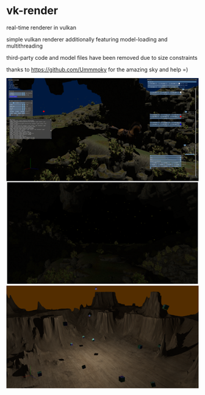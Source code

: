 # vk-render
real-time renderer in vulkan

simple vulkan renderer additionally featuring model-loading and multithreading

third-party code and model files have been removed due to size constraints

thanks to https://github.com/Ummmoky for the amazing sky and help =)

![Alt text](render_pictures/ui_showcase.png/?raw=true "example of the user interface")
![Alt text](render_pictures/starry_night.png/?raw=true "starry night")
![Alt text](render_pictures/cubes.png/?raw=true "floaty cubes")
